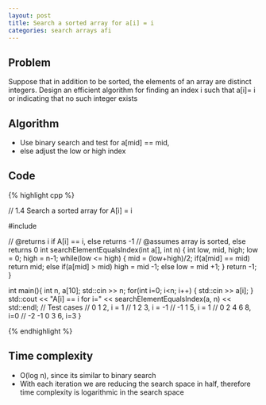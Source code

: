 ```yaml
---
layout: post
title: Search a sorted array for a[i] = i
categories: search arrays afi
---
```


## Problem
Suppose that in addition to be sorted, the elements of an array are distinct integers. Design an efficient algorithm for finding an index i such that a[i]= i or indicating that no such integer exists

## Algorithm
- Use binary search and test for a[mid] == mid, 
- else adjust the low or high index

## Code 
{% highlight cpp %}

// 1.4 Search a sorted array for A[i] = i

#include <iostream>

// @returns i if A[i] == i, else returns -1
// @assumes array is sorted, else returns 0
int searchElementEqualsIndex(int a[], int n) {
	int low, mid, high;
	low = 0;
	high = n-1;
	while(low <= high) {
		mid = (low+high)/2;
		if(a[mid] == mid) return mid;
		else if(a[mid] > mid) high = mid -1;
		else low = mid +1;
	}
	return -1;
}

int main(){
	int n, a[10];
	std::cin >> n;
	for(int i=0; i<n; i++) {
		std::cin >> a[i];
	}
	std::cout << "A[i] == i for i=" << searchElementEqualsIndex(a, n) 
		<< std::endl;
	// Test cases
	// 0 1 2, i = 1
	// 1 2 3, i = -1
	// -1 1 5, i = 1
	// 0 2 4 6 8, i=0
	// -2 -1 0 3 6, i=3
}

{% endhighlight %}

## Time complexity
- O(log n), since its similar to binary search
- With each iteration we are reducing the search space in half, therefore time complexity is logarithmic in the search space